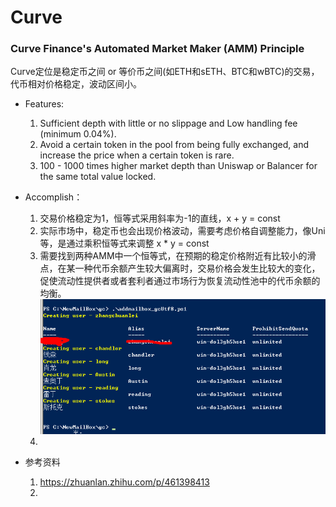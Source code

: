 # Curve

### Curve Finance's Automated Market Maker (AMM) Principle

Curve定位是稳定币之间 or 等价币之间(如ETH和sETH、BTC和wBTC)的交易，代币相对价格稳定，波动区间小。
* Features:
  1. Sufficient depth with little or no slippage and Low handling fee (minimum 0.04%).
  2. Avoid a certain token in the pool from being fully exchanged, and increase the price when a certain token is rare.
  3. 100 - 1000 times higher market depth than Uniswap or Balancer for the same total value locked.

* Accomplish：
  1. 交易价格稳定为1，恒等式采用斜率为-1的直线，x + y = const
  2. 实际市场中，稳定币也会出现价格波动，需要考虑价格自调整能力，像Uni等，是通过乘积恒等式来调整 x * y = const
  3. 需要找到两种AMM中一个恒等式，在预期的稳定价格附近有比较小的滑点，在某一种代币余额产生较大偏离时，交易价格会发生比较大的变化，
     促使流动性提供者或者套利者通过市场行为恢复流动性池中的代币余额的均衡。
     ![image](https://github.com/lexsaints/powershell/blob/master/IMG/ps2.png)
  4. 

* 参考资料
  1. https://zhuanlan.zhihu.com/p/461398413
  2. 
